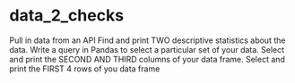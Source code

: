 # data_2_checks

Pull in data from an API
Find and print TWO descriptive statistics about the data.
Write a query in Pandas to select a particular set of your data.
Select and print the SECOND AND THIRD columns of your data frame.
Select and print the FIRST 4 rows of you data frame
